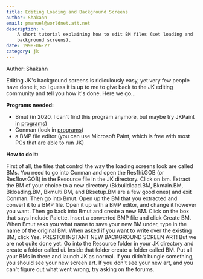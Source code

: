 ```yaml
---
title: Editing Loading and Background Screens
author: Shakahn
email: pmanuel@worldnet.att.net
description: >
    A short tutorial explaining how to edit BM files (set loading and
    background screens).
date: 1998-06-27
category: jk
---
```


Author: Shakahn

Editing JK's background screens is ridiculously easy, yet very few
people have done it, so I guess it is up to me to give back to the JK
editing community and tell you how it's done. Here we go...

**Programs needed:**

  - Bmut (in 2020, I can't find this program anymore, but maybe try JKPaint in 
    [programs](/programs/))
  - Conman (look in [programs](/programs/))
  - a BMP file editor (you can use Microsoft Paint, which is free with
    most PCs that are able to run JK)

**How to do it:**

First of all, the files that control the way the loading screens look
are called BMs. You need to go into Conman and open the Res1hi.GOB (or
Res1low.GOB) in the Resource file in the JK directory. Click on bm.
Extract the BM of your choice to a new directory (Bkbuildload.BM,
Bkmain.BM, Bkloading.BM, Bkmulti.BM, and Bksetup.BM are a few good ones)
and exit Conman. Then go into Bmut. Open up the BM that you extracted
and convert it to a BMP file. Open it up with a BMP editor, and change
it however you want. Then go back into Bmut and create a new BM. Click
on the box that says Include Palette. Insert a converted BMP file and
click Create BM. When Bmut asks you what name to save your new BM under,
type in the name of the original BM. When asked if you want to write
over the existing BM, click Yes. PRESTO\! INSTANT NEW BACKGROUND SCREEN
ART\! But we are not quite done yet. Go into the Resource folder in your
JK directory and create a folder called ui. Inside that folder create a
folder called BM. Put all your BMs in there and launch JK as normal. If
you didn't bungle something, you should see your new screen art. If you
don't see your new art, and you can't figure out what went wrong, try asking
on the forums.

